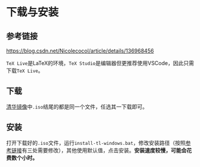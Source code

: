 # 下载与安装

## 参考链接

<https://blog.csdn.net/Nicolecocol/article/details/136968456>

`TeX Live`是LaTeX的环境，`TeX Studio`是编辑器但更推荐使用VSCode，因此只需下载`TeX Live`。

## 下载

[清华镜像](https://mirrors.tuna.tsinghua.edu.cn/CTAN/systems/texlive/Images)中`.iso`结尾的都是同一个文件，任选其一下载即可。

## 安装

打开下载好的`.iso`文件，运行`install-tl-windows.bat`，修改安装路径（按照[参考链接](https://blog.csdn.net/Nicolecocol/article/details/136968456)有三处需要修改），其他使用默认值，点击安装。**安装速度较慢，可能会花费数个小时。**
